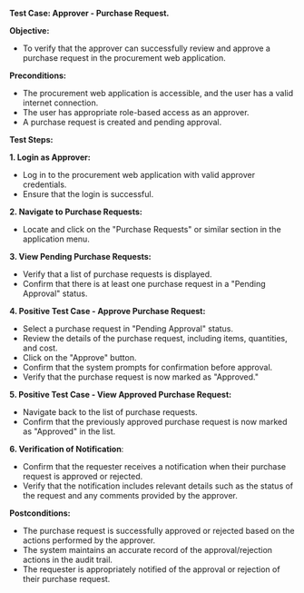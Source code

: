 ﻿**Test Case: Approver - Purchase Request.**

**Objective:** 

- To verify that the approver can successfully review and approve a purchase request in the procurement web application.

**Preconditions:**

- The procurement web application is accessible, and the user has a valid internet connection.
- The user has appropriate role-based access as an approver.
- A purchase request is created and pending approval.

**Test Steps:**

**1. Login as Approver:**

- Log in to the procurement web application with valid approver credentials.
- Ensure that the login is successful.

**2. Navigate to Purchase Requests:**

- Locate and click on the "Purchase Requests" or similar section in the application menu.

**3. View Pending Purchase Requests:**

- Verify that a list of purchase requests is displayed.
- Confirm that there is at least one purchase request in a "Pending Approval" status.

**4. Positive Test Case - Approve Purchase Request:**

- Select a purchase request in "Pending Approval" status.
- Review the details of the purchase request, including items, quantities, and cost.
- Click on the "Approve" button.
- Confirm that the system prompts for confirmation before approval.
- Verify that the purchase request is now marked as "Approved."

**5. Positive Test Case - View Approved Purchase Request:**

- Navigate back to the list of purchase requests.
- Confirm that the previously approved purchase request is now marked as "Approved" in the list.

**6. Verification of Notification**:

- Confirm that the requester receives a notification when their purchase request is approved or rejected.
- Verify that the notification includes relevant details such as the status of the request and any comments provided by the approver.

**Postconditions:**

- The purchase request is successfully approved or rejected based on the actions performed by the approver.
- The system maintains an accurate record of the approval/rejection actions in the audit trail.
- The requester is appropriately notified of the approval or rejection of their purchase request.

